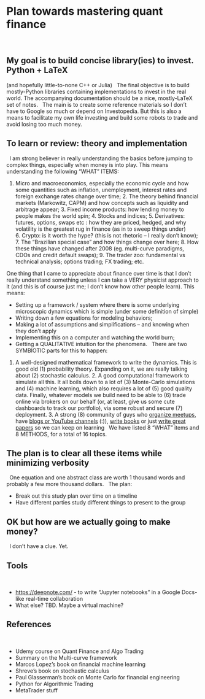 # Plan towards mastering quant finance
 
 
## My goal is to build concise library(ies) to invest. Python + LaTeX 
(and hopefully little-to-none C++ or Julia)
 
The final objective is to build mostly-Python libraries containing implementations to invest in the real world. The accompanying documentation should be a nice, mostly-LaTeX set of notes.
 
The main is to create some reference materials so I don’t have to Google so much or depend on Investopedia. But this is also a means to facilitate my own life investing and build some robots to trade and avoid losing too much money.
 
## To learn or review: theory and implementation
 
I am strong believer in really understanding the basics before jumping to complex things, especially when money is into play. This means understanding the following “WHAT” ITEMS:
1. Micro and macroeconomics, especially the economic cycle and how some quantities such as inflation, unemployment, interest rates and foreign exchange rates change over time;
2. The theory behind financial markets (Markowitz, CAPM) and how concepts such as liquidity and arbitrage appear;
3. Fixed income products: how lending money to people makes the world spin;
4. Stocks and indices;
5. Derivatives: futures, options, swaps etc : how they are priced, hedged, and why volatility is the greatest rug in finance (as in to sweep things under) 
6. Crypto: is it worth the hype? (this is not rhetoric – I really don’t know);
7. The “Brazilian special case” and how things change over here;
8. How these things have changed after 2008 (eg. multi-curve paradigms, CDOs and credit default swaps);
9. The trader zoo: fundamental vs technical analysis; options trading; FX trading; etc.
 

One thing that I came to appreciate about finance over time is that I don’t really understand something unless I can take a VERY physicist approach to it (and this is of course just me; I don’t know how other people learn). This means:

* Setting up a framework / system where there is some underlying microscopic dynamics which is simple (under some definition of simple)
* Writing down a few equations for modeling behaviors;
* Making a lot of assumptions and simplifications – and knowing when they don’t apply
* Implementing this on a computer and watching the world burn;
* Getting a QUALITATIVE intuition for the phenomena.
 
There are two SYMBIOTIC parts for this to happen:
1. A well-designed mathematical framework to write the dynamics. This is good old (1) probability theory. Expanding on it, we are really talking about (2) stochastic calculus.
2. A good computational framework to simulate all this. It all boils down to a lot of (3) Monte-Carlo simulations and (4) machine learning, which also requires a lot of (5) good quality data. Finally, whatever models we build need to be able to (6) trade online via brokers on our behalf (or, at least, give us some cute dashboards to track our portfolio), via some robust and secure (7) deployment.
3. A strong (8) community of guys who [organize meetups](https://www.linkedin.com/in/gautier-marti-344b565a/), have [blogs or YouTube channels](https://takeshimg92.github.io/posts/carr_madan.html) (:)), [write books](https://www.linkedin.com/in/dyjh/?locale=en_US) or just [write great papers](https://scholar.google.com/citations?user=abnvNIsAAAAJ&hl=en) so we can keep on learning
 
We have listed 8 “WHAT” items and 8 METHODS, for a total of 16 topics.
 
## The plan is to clear all these items while minimizing verbosity
 
One equation and one abstract class are worth 1 thousand words and probably a few more thousand dollars.
 
The plan:

* Break out this study plan over time on a timeline
* Have different parties study different things to present to the group
 
## OK but how are we actually going to make money?
 
I don’t have a clue. Yet.
 
## Tools
 
* https://deepnote.com/ - to write “Jupyter notebooks” in a Google Docs-like real-time collaboration
* What else? TBD. Maybe a virtual machine? 

## References
 
* Udemy course on Quant Finance and Algo Trading
* Summary on the Multi-curve framework
* Marcos Lopez’s book on financial machine learning
* Shreve’s book on stochastic calculus
* Paul Glasserman’s book on Monte Carlo for financial engineering
* Python for Algorithmic Trading
* MetaTrader stuff
